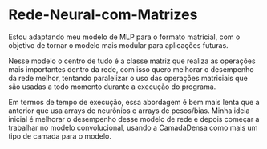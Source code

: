 # Rede-Neural-com-Matrizes

Estou adaptando meu modelo de MLP para o formato matricial, com o objetivo de tornar o modelo mais modular para aplicações futuras.

Nesse modelo o centro de tudo é a classe matriz que realiza as operações mais importantes dentro da rede, com isso quero melhorar o desempenho
da rede melhor, tentando paralelizar o uso das operações matriciais que são usadas a todo momento durante a execução do programa.

Em termos de tempo de execução, essa abordagem é bem mais lenta que a anterior que usa arrays de neurônios e arrays de pesos/bias. Minha ideia inicial é melhorar o 
desempenho desse modelo de rede e depois começar a trabalhar no modelo convolucional, usando a CamadaDensa como mais um tipo de camada para o modelo.
